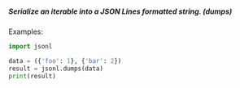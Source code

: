 ##### Serialize an iterable into a JSON Lines formatted string. (dumps)

Examples:

```python
import jsonl

data = ({'foo': 1}, {'bar': 2})
result = jsonl.dumps(data)
print(result)
```
